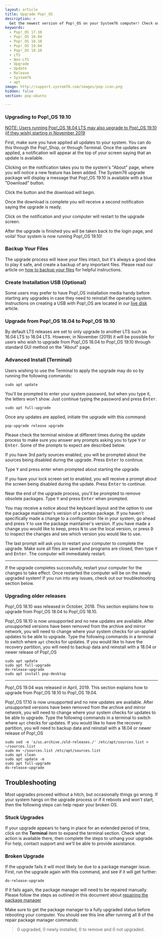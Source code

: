 ```yaml
---
layout: article
title: Upgrade Pop!_OS
description: >
  Get the newest version of Pop!_OS on your System76 computer! Check out our upgrade directions.
keywords:
  - Pop!_OS 17.10
  - Pop!_OS 18.04
  - Pop!_OS 18.10
  - Pop!_OS 19.04
  - Pop!_OS 19.10
  - LTS
  - Non-LTS
  - Upgrade
  - Update
  - Release
  - System76
  - apt
image: http://support.system76.com/images/pop-icon.png
hidden: false
section: pop-ubuntu

---
```


### Upgrading to Pop!\_OS 19.10

<u>NOTE: Users running Pop!\_OS 18.04 LTS may also upgrade to Pop!\_OS 19.10 (if they wish) starting in November 2019</u>

First, make sure you have applied all updates to your system. You can do this through the Pop!\_Shop, or through Terminal.
Once the updates are applied, a notification will appear at the top of your screen saying that an update is available.

Clicking on the notification takes you to the system's "About" page, where you will notice a new feature has been added. The System76 upgrade package will display a message that Pop!\_OS 19.10 is available with a blue "Download" button.

Click the button and the download will begin.

Once the download is complete you will receive a second notification saying the upgrade is ready.

Click on the notification and your computer will restart to the upgrade screen.

After the upgrade is finished you will be taken back to the login page, and voila! Your system is now running Pop!\_OS 19.10!

### Backup Your Files

The upgrade process will leave your files intact, but it's always a good idea to play it safe, and create a backup of any important files. Please read our article on [how to backup your files](/articles/backup-files/) for helpful instructions.


### Create Installation USB (Optional)

Some users may prefer to have Pop!\_OS installation media handy before starting any upgrades in case they need to reinstall the operating system. Instructions on creating a USB with Pop!\_OS are located in our [live disk](/articles/live-disk/) article.


### Upgrade from Pop!\_OS 18.04 to Pop!\_OS 19.10

By default LTS releases are set to only upgrade to another LTS such as 16.04 LTS to 18.04 LTS. However, in November (2019) it will be possible for users who wish to upgrade from Pop!\_OS 18.04 to Pop!\_OS 19.10 through standard GUI method on the "About" page.

### Advanced Install (Terminal)

Users wishing to use the Terminal to apply the upgrade may do so by running the following commands:

```
sudo apt update
```
You'll be prompted to enter your system password, but when you type it, the letters won't show. Just continue typing the password and press <kbd>Enter</kbd>.

```
sudo apt full-upgrade
```

Once any updates are applied, initiate the upgrade with this command:

```
pop-upgrade release upgrade
```

Please check the terminal window at different times during the update process to make sure you answer any prompts asking you to type <kbd>Y</kbd> or <kbd>Enter</kbd>. Some of the prompts to expect are described below.

If you have 3rd party sources enabled, you will be prompted about the sources being disabled during the upgrade. Press <kbd>Enter</kbd> to continue.

Type <kbd>Y</kbd> and press enter when prompted about starting the upgrade.

If you have your lock screen set to enabled, you will receive a prompt about the screen being disabled during the update. Press <kbd>Enter</kbd> to continue.

Near the end of the upgrade process, you'll be prompted to remove obsolete packages. Type <kbd>Y</kbd> and press <kbd>Enter</kbd>  when prompted.

You may receive a notice about the keyboard layout and the option to use the package maintainer's version of a certain package. If you haven't specifically made a change to a configuration file in your system, go ahead and press <kbd>Y</kbd> to use the package maintainer's version. If you have made a change you would like to keep, press <kbd>N</kbd> to use the local version, or press <kbd>D</kbd> to inspect the changes and see which version you would like to use.

The last prompt will ask you to restart your computer to complete the upgrade. Make sure all files are saved and programs are closed, then type <kbd>Y</kbd> and <kbd>Enter</kbd>. The computer will immediately restart.

---

If the upgrade completes successfully, restart your computer for the changes to take effect.  Once restarted the computer will be on the newly upgraded system! If you run into any issues, check out our troubleshooting section below.


### Upgrading older releases

Pop!\_OS 18.10 was released in October, 2018. This section explains how to upgrade from Pop!\_OS 18.04 to Pop!\_OS 18.10.

Pop!\_OS 18.10 is now unsupported and no new updates are available. After unsupported versions have been removed from the archive and mirror network, you will need to change where your system checks for un-applied updates to be able to upgrade. Type the following commands in a terminal to switch where `apt` checks for updates. If you would like to have the recovery partition, you will need to backup data and reinstall with a 18.04 or newer release of Pop!\_OS

```
sudo apt update
sudo apt full-upgrade
do-release-upgrade
sudo apt install pop-desktop
```

_____________________________

Pop!\_OS 19.04 was released in April, 2019. This section explains how to upgrade from Pop!\_OS 18.10 to Pop!\_OS 19.04.

Pop!\_OS 17.10 is now unsupported and no new updates are available. After unsupported versions have been removed from the archive and mirror network, you will need to change where your system checks for updates to be able to upgrade. Type the following commands in a terminal to switch where `apt` checks for updates. If you would like to have the recovery partition, you will need to backup data and reinstall with a 18.04 or newer release of Pop!\_OS

```
sudo sed -e 's/us.archive./old-releases./' /etc/apt/sources.list > ~/sources.list
sudo mv ~/sources.list /etc/apt/sources.list
sudo apt clean
sudo apt update -m
sudo apt full-upgrade
do-release-upgrade
```

## Troubleshooting

Most upgrades proceed without a hitch, but occasionally things go wrong. If your system hangs on the upgrade process or if it reboots and won't start, then the following steps can help repair your broken OS.

### Stuck Upgrades

If your upgrade appears to hang in place for an extended period of time, click on the **Terminal** item to expand the terminal section. Check what action is available there, then complete the steps to unhang your upgrade. For help, contact support and we'll be able to provide assistance.

### Broken Upgrade

If the upgrade fails it will most likely be due to a package manager issue.  First, run the upgrade again with this command, and see if it will get further:

```
do-release-upgrade
```

If it fails again, the package manager will need to be repaired manually.  Please follow the steps as outlined in this document about [repairing the package manager](/articles/package-manager/)

Make sure to get the package manager to a fully upgraded status before rebooting your computer.  You should see this line after running all 6 of the repair package manager commands:

> 0 upgraded, 0 newly installed, 0 to remove and 0 not upgraded.
